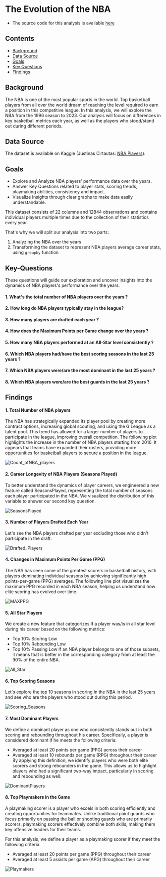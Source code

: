 # The Evolution of the NBA 
- The source code for this analysis is available [here](https://github.com/leonemma/NBA-1996-2022-Stats-Analysis/blob/main/NBA-(1996-2022)-Analysis.ipynb)

## Contents 
- [Background](#Background)
- [Data Source](#Data-Source)
- [Goals](#Goals)
- [Key Questions](#Key-Questions)
- [FIndings](#Findings)

  
## Background
The NBA is one of the most popular sports in the world. Top basketball players from all over the world dream of reaching the level required to earn a position in this competitive league.
In this analysis, we will explore the NBA from the 1996 season to 2023. Our analysis will focus on differences in key basketball metrics each year, as well as the players who stood/stand out during different periods.  

## Data Source
The dataset is available on Kaggle (Justinas Cirtautas: [NBA Players](https://www.kaggle.com/datasets/justinas/nba-players-data/data)).   

## Goals 
- Explore and Analyze NBA players' performance data over the years.
- Answer Key Questions related to player stats, scoring trends, playmaking abilities, consistency and impact.
- Visualize Insights through clear graphs to make data easily understandable.
  
This dataset consists of 22 columns and 12844 observations and contains individual players multiple times due to the collection of their statistics every year.

That's why we will split our analysis into two parts:
1. Analyzing the NBA over the years
2. Transforming the dataset to represent NBA players average career stats, using `groupby` function

## Key-Questions
These questions will guide our exploration and uncover insights into the dynamics of NBA players's performance over the years. 

#### 1. What's the total number of NBA players over the years ?
#### 2. How long do NBA players typically stay in the league?
#### 3. How many players are drafted each year ?
#### 4. How does the Maximum Points per Game change over the years ?
#### 5. How many NBA players performed at an All-Star level consistently ?
#### 6. Which NBA players had/have the best scoring seasons in the last 25 years ?
#### 7. Which NBA players were/are the most dominant in the last 25 years ?
#### 8. Which NBA players were/are the best guards in the last 25 years ?

## Findings

#### 1. Total Number of NBA players
The NBA has strategically expanded its player pool by creating more contract options, increasing global scouting, and using the G League as a talent pool. This trend has allowed for a larger number of players to participate in the league, improving overall competition.
The following plot highlights the increase in the number of NBA players starting from 2010. It appears that teams have expanded their rosters, providing more opportunities for basketball players to secure a position in the league.

![Count_ofNBA_players](https://github.com/leonemma/NBA-1996-2022-Stats-Analysis/blob/main/plots/1.%23playersbyyears.png)

#### 2. Career Longevity of NBA Players (Seasons Played)
To better understand the dynamics of player careers, we engineered a new feature called SeasonsPlayed, representing the total number of seasons each player participated in the NBA.
We visualized the distribution of this variable to answer our second key question.

![SeasonsPlayed](https://github.com/leonemma/NBA-1996-2022-Stats-Analysis/blob/main/plots/2.1SeasonsPLayed.png)

#### 3. Number of Players Drafted Each Year
Let's see the NBA players drafted per year excluding those who didn't participate in the draft.

![Drafted_Players](https://github.com/leonemma/NBA-1996-2022-Stats-Analysis/blob/main/plots/2.2Drafted1.png)

#### 4. Changes in Maximum Points Per Game (PPG) 
The NBA has seen some of the greatest scorers in basketball history, with players dominating individual seasons by achieving significantly high points-per-game (PPG) averages.
The following line plot visualizes the maximum PPG recorded in each NBA season, helping us understand how elite scoring has evolved over time.  

![MAXPPG](https://github.com/leonemma/NBA-1996-2022-Stats-Analysis/blob/main/plots/3.MAXppgBySeason.png)

#### 5. All Star Players
We create a new feature that categorizes if a player was/is in all star level during his career based on the following metrics:
- Top 10% Scoring Low
- Top 10% Rebounding Low
- Top 10% Passing Low
If an NBA player belongs to one of those subsets, it means that is better in the corresponding category from at least the 90% of the entire NBA.

![All_Star](https://github.com/leonemma/NBA-1996-2022-Stats-Analysis/blob/main/plots/4.All_star_distr.png)

#### 6. Top Scoring Seasons
Let's explore the top 10 seasons in scoring in the NBA in the last 25 years and see who are the players who stood out during this period.  

![Scoring_Seasons](https://github.com/leonemma/NBA-1996-2022-Stats-Analysis/blob/main/plots/5.Best_Scoring_Seasons2.png)  

#### 7. Most Dominant Players
We define a dominant player as one who consistently stands out in both scoring and rebounding throughout his career. Specifically, a player is considered dominant if he meets the following criteria:
- Averaged at least 20 points per game (PPG) across their career
- Averaged at least 10 rebounds per game (RPG) throughout their career
By applying this definition, we identify players who were both elite scorers and strong rebounders in the game. This allows us to highlight players who had a significant two-way impact, particularly in scoring and rebounding as well.

![DominantPlayers](https://github.com/leonemma/NBA-1996-2022-Stats-Analysis/blob/main/plots/6.Most_Dominant.png)  

#### 8. Top Playmakers in the Game
A playmaking scorer is a player who excels in both scoring efficiently and creating opportunities for teammates. Unlike traditional point guards who focus primarily on passing the ball or shooting guards who are primarily scorers, playmaking scorers effectively combine both skills, making them key offensive leaders for their teams.

For this analysis, we define a player as a playmaking scorer if they meet the following criteria:
- Averaged at least 20 points per game (PPG) throughout their career
- Averaged at least 5 assists per game (APG) throughout their career

![Playmakers](https://github.com/leonemma/NBA-1996-2022-Stats-Analysis/blob/main/plots/7.Best_Playmakers.png)

